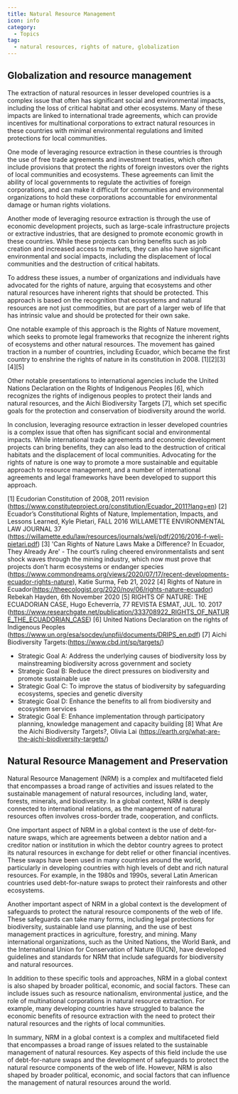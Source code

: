 ```yaml
---
title: Natural Resource Management
icon: info
category:
  - Topics
tag:
  - natural resources, rights of nature, globalization
---
```


## Globalization and resource management 

The extraction of natural resources in lesser developed countries is a complex issue that often has significant social and environmental impacts, including the loss of critical habitat and other ecosystems. Many of these impacts are linked to international trade agreements, which can provide incentives for multinational corporations to extract natural resources in these countries with minimal environmental regulations and limited protections for local communities.

One mode of leveraging resource extraction in these countries is through the use of free trade agreements and investment treaties, which often include provisions that protect the rights of foreign investors over the rights of local communities and ecosystems. These agreements can limit the ability of local governments to regulate the activities of foreign corporations, and can make it difficult for communities and environmental organizations to hold these corporations accountable for environmental damage or human rights violations.

Another mode of leveraging resource extraction is through the use of economic development projects, such as large-scale infrastructure projects or extractive industries, that are designed to promote economic growth in these countries. While these projects can bring benefits such as job creation and increased access to markets, they can also have significant environmental and social impacts, including the displacement of local communities and the destruction of critical habitats.

To address these issues, a number of organizations and individuals have advocated for the rights of nature, arguing that ecosystems and other natural resources have inherent rights that should be protected. This approach is based on the recognition that ecosystems and natural resources are not just commodities, but are part of a larger web of life that has intrinsic value and should be protected for their own sake.

One notable example of this approach is the Rights of Nature movement, which seeks to promote legal frameworks that recognize the inherent rights of ecosystems and other natural resources. The movement has gained traction in a number of countries, including Ecuador, which became the first country to enshrine the rights of nature in its constitution in 2008. [1][2][3][4][5]

Other notable presentations to international agencies include the United Nations Declaration on the Rights of Indigenous Peoples [6], which recognizes the rights of indigenous peoples to protect their lands and natural resources, and the Aichi Biodiversity Targets [7], which set specific goals for the protection and conservation of biodiversity around the world. 

In conclusion, leveraging resource extraction in lesser developed countries is a complex issue that often has significant social and environmental impacts. While international trade agreements and economic development projects can bring benefits, they can also lead to the destruction of critical habitats and the displacement of local communities. Advocating for the rights of nature is one way to promote a more sustainable and equitable approach to resource management, and a number of international agreements and legal frameworks have been developed to support this approach.

[1] Ecudorian Constitution of 2008, 2011 revision (https://www.constituteproject.org/constitution/Ecuador_2011?lang=en)
[2] Ecuador’s Constitutional Rights of Nature, Implementation, Impacts, and Lessons Learned, Kyle Pietari, FALL 2016 WILLAMETTE ENVIRONMENTAL LAW JOURNAL 37 (https://willamette.edu/law/resources/journals/welj/pdf/2016/2016-f-welj-pietari.pdf)
[3] 'Can Rights of Nature Laws Make a Difference? In Ecuador, They Already Are' - The court’s ruling cheered environmentalists and sent shock waves through the mining industry, which now must prove that projects don’t harm ecosystems or endanger species (https://www.commondreams.org/views/2020/07/17/recent-developments-ecuador-rights-nature), Katie Surma, Feb 21, 2022
[4] Rights of Nature in Ecuador(https://theecologist.org/2020/nov/06/rights-nature-ecuador) Rebekah Hayden, 6th November 2020
[5] RIGHTS OF NATURE: THE ECUADORIAN CASE, Hugo Echeverría, 77 REVISTA ESMAT, JUL. 10. 2017 (https://www.researchgate.net/publication/333708922_RIGHTS_OF_NATURE_THE_ECUADORIAN_CASE)
[6] United Nations Declaration on the rights of Indigenous Peoples (https://www.un.org/esa/socdev/unpfii/documents/DRIPS_en.pdf)
[7] Aichi Biodiversity Targets:(https://www.cbd.int/sp/targets/) 
* Strategic Goal A: Address the underlying causes of biodiversity loss by mainstreaming biodiversity across government and society
* Strategic Goal B: Reduce the direct pressures on biodiversity and promote sustainable use
* Strategic Goal C: To improve the status of biodiversity by safeguarding ecosystems, species and genetic diversity
* Strategic Goal D: Enhance the benefits to all from biodiversity and ecosystem services
* Strategic Goal E: Enhance implementation through participatory planning, knowledge management and capacity building
[8] What Are the Aichi Biodiversity Targets?, Olivia Lai (https://earth.org/what-are-the-aichi-biodiversity-targets/)

## Natural Resource Management and Preservation

Natural Resource Management (NRM) is a complex and multifaceted field that encompasses a broad range of activities and issues related to the sustainable management of natural resources, including land, water, forests, minerals, and biodiversity. In a global context, NRM is deeply connected to international relations, as the management of natural resources often involves cross-border trade, cooperation, and conflicts.

One important aspect of NRM in a global context is the use of debt-for-nature swaps, which are agreements between a debtor nation and a creditor nation or institution in which the debtor country agrees to protect its natural resources in exchange for debt relief or other financial incentives. These swaps have been used in many countries around the world, particularly in developing countries with high levels of debt and rich natural resources. For example, in the 1980s and 1990s, several Latin American countries used debt-for-nature swaps to protect their rainforests and other ecosystems.

Another important aspect of NRM in a global context is the development of safeguards to protect the natural resource components of the web of life. These safeguards can take many forms, including legal protections for biodiversity, sustainable land use planning, and the use of best management practices in agriculture, forestry, and mining. Many international organizations, such as the United Nations, the World Bank, and the International Union for Conservation of Nature (IUCN), have developed guidelines and standards for NRM that include safeguards for biodiversity and natural resources.

In addition to these specific tools and approaches, NRM in a global context is also shaped by broader political, economic, and social factors. These can include issues such as resource nationalism, environmental justice, and the role of multinational corporations in natural resource extraction. For example, many developing countries have struggled to balance the economic benefits of resource extraction with the need to protect their natural resources and the rights of local communities.

In summary, NRM in a global context is a complex and multifaceted field that encompasses a broad range of issues related to the sustainable management of natural resources. Key aspects of this field include the use of debt-for-nature swaps and the development of safeguards to protect the natural resource components of the web of life. However, NRM is also shaped by broader political, economic, and social factors that can influence the management of natural resources around the world.

